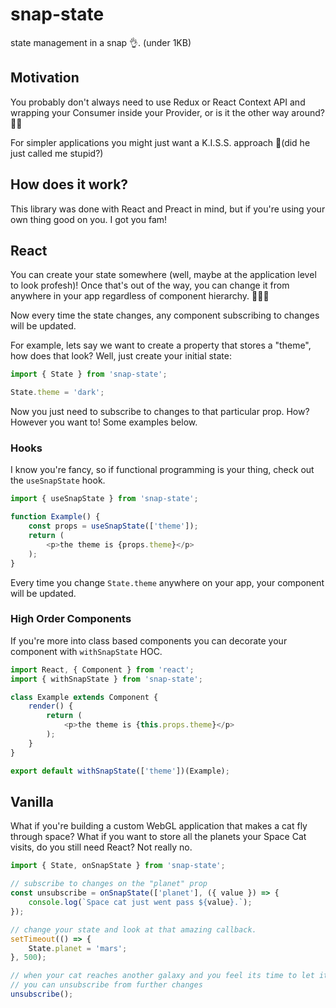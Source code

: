 # snap-state
state management in a snap 👌. (under 1KB)

## Motivation
You probably don't always need to use Redux or React Context API and wrapping your Consumer inside your Provider, or is it the other way around? 🤷‍♂️

For simpler applications you might just want a K.I.S.S. approach 🤔(did he just called me stupid?)

## How does it work?
This library was done with React and Preact in mind, but if you're using your own thing good on you. I got you fam!

## React
You can create your state somewhere (well, maybe at the application level to look profesh)!
Once that's out of the way, you can change it from anywhere in your app regardless of component hierarchy. 🎉🎉🎉

Now every time the state changes, any component subscribing to changes will be updated.

For example, lets say we want to create a property that stores a "theme", how does that look? Well, just create your initial state:

```javascript
import { State } from 'snap-state';

State.theme = 'dark';
```

Now you just need to subscribe to changes to that particular prop. How? However you want to! Some examples below.

### Hooks
I know you're fancy, so if functional programming is your thing, check out the `useSnapState` hook.

```javascript
import { useSnapState } from 'snap-state';

function Example() {
    const props = useSnapState(['theme']);
    return (
        <p>the theme is {props.theme}</p>
    );
}
```

Every time you change `State.theme` anywhere on your app, your component will be updated.

### High Order Components
If you're more into class based components you can decorate your component with `withSnapState` HOC.

```javascript
import React, { Component } from 'react';
import { withSnapState } from 'snap-state';

class Example extends Component {
    render() {
        return (
            <p>the theme is {this.props.theme}</p>
        );
    }
}

export default withSnapState(['theme'])(Example);
```

## Vanilla
What if you're building a custom WebGL application that makes a cat fly through space? What if you want to store all the planets your Space Cat visits, do you still need React? Not really no.

```javascript
import { State, onSnapState } from 'snap-state';

// subscribe to changes on the "planet" prop
const unsubscribe = onSnapState(['planet'], ({ value }) => {
    console.log(`Space cat just went pass ${value}.`);
});

// change your state and look at that amazing callback.
setTimeout(() => {
    State.planet = 'mars';
}, 500);

// when your cat reaches another galaxy and you feel its time to let it go
// you can unsubscribe from further changes
unsubscribe();
```
